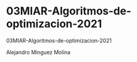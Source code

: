 # 03MIAR-Algoritmos-de-optimizacion-2021
03MIAR-Algoritmos-de-optimizacion-2021

Alejandro Minguez Molina
